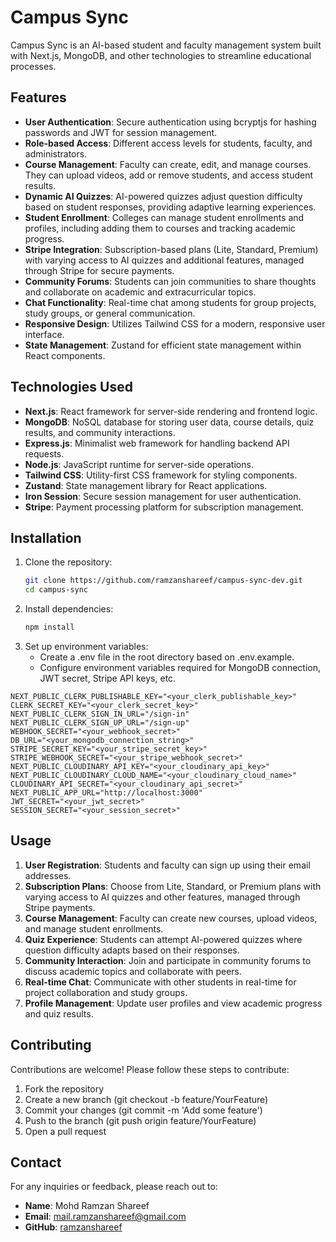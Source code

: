 # Campus Sync

Campus Sync is an AI-based student and faculty management system built with Next.js, MongoDB, and other technologies to streamline educational processes.

## Features

- **User Authentication**: Secure authentication using bcryptjs for hashing passwords and JWT for session management.
- **Role-based Access**: Different access levels for students, faculty, and administrators.
- **Course Management**: Faculty can create, edit, and manage courses. They can upload videos, add or remove students, and access student results.
- **Dynamic AI Quizzes**: AI-powered quizzes adjust question difficulty based on student responses, providing adaptive learning experiences.
- **Student Enrollment**: Colleges can manage student enrollments and profiles, including adding them to courses and tracking academic progress.
- **Stripe Integration**: Subscription-based plans (Lite, Standard, Premium) with varying access to AI quizzes and additional features, managed through Stripe for secure payments.
- **Community Forums**: Students can join communities to share thoughts and collaborate on academic and extracurricular topics.
- **Chat Functionality**: Real-time chat among students for group projects, study groups, or general communication.
- **Responsive Design**: Utilizes Tailwind CSS for a modern, responsive user interface.
- **State Management**: Zustand for efficient state management within React components.

## Technologies Used

- **Next.js**: React framework for server-side rendering and frontend logic.
- **MongoDB**: NoSQL database for storing user data, course details, quiz results, and community interactions.
- **Express.js**: Minimalist web framework for handling backend API requests.
- **Node.js**: JavaScript runtime for server-side operations.
- **Tailwind CSS**: Utility-first CSS framework for styling components.
- **Zustand**: State management library for React applications.
- **Iron Session**: Secure session management for user authentication.
- **Stripe**: Payment processing platform for subscription management.

## Installation

1. Clone the repository:
   ```bash
   git clone https://github.com/ramzanshareef/campus-sync-dev.git
   cd campus-sync
   ```
2. Install dependencies:
   ```bash
   npm install
   ```
3. Set up environment variables:
   - Create a .env file in the root directory based on .env.example.
   - Configure environment variables required for MongoDB connection, JWT secret, Stripe API keys, etc.
```env
NEXT_PUBLIC_CLERK_PUBLISHABLE_KEY="<your_clerk_publishable_key>"
CLERK_SECRET_KEY="<your_clerk_secret_key>"
NEXT_PUBLIC_CLERK_SIGN_IN_URL="/sign-in"
NEXT_PUBLIC_CLERK_SIGN_UP_URL="/sign-up"
WEBHOOK_SECRET="<your_webhook_secret>"
DB_URL="<your_mongodb_connection_string>"
STRIPE_SECRET_KEY="<your_stripe_secret_key>"
STRIPE_WEBHOOK_SECRET="<your_stripe_webhook_secret>"
NEXT_PUBLIC_CLOUDINARY_API_KEY="<your_cloudinary_api_key>"
NEXT_PUBLIC_CLOUDINARY_CLOUD_NAME="<your_cloudinary_cloud_name>"
CLOUDINARY_API_SECRET="<your_cloudinary_api_secret>"
NEXT_PUBLIC_APP_URL="http://localhost:3000"
JWT_SECRET="<your_jwt_secret>"
SESSION_SECRET="<your_session_secret>"
```
## Usage
1. **User Registration**: Students and faculty can sign up using their email addresses.
2. **Subscription Plans**: Choose from Lite, Standard, or Premium plans with varying access to AI quizzes and other features, managed through Stripe payments.
3. **Course Management**: Faculty can create new courses, upload videos, and manage student enrollments.
4. **Quiz Experience**: Students can attempt AI-powered quizzes where question difficulty adapts based on their responses.
5. **Community Interaction**: Join and participate in community forums to discuss academic topics and collaborate with peers.
6. **Real-time Chat**: Communicate with other students in real-time for project collaboration and study groups.
7. **Profile Management**: Update user profiles and view academic progress and quiz results.

## Contributing

Contributions are welcome! Please follow these steps to contribute:

1. Fork the repository
2. Create a new branch (git checkout -b feature/YourFeature)
3. Commit your changes (git commit -m 'Add some feature')
4. Push to the branch (git push origin feature/YourFeature)
5. Open a pull request

## Contact

For any inquiries or feedback, please reach out to:
- **Name**: Mohd Ramzan Shareef
- **Email**: mail.ramzanshareef@gmail.com
- **GitHub**: [ramzanshareef](https://github.com/ramzanshareef)
